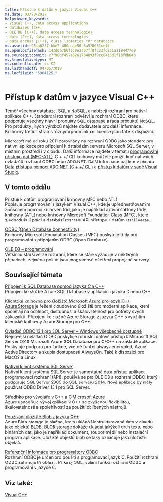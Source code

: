 ```yaml
---
title: Přístup k datům v jazyce Visual C++
ms.date: 03/28/2017
helpviewer_keywords:
- Visual C++, data access applications
- databases [C++]
- OLE DB [C++], data access technologies
- data [C++], data access technologies
- data access [C++], class libraries for databases
ms.assetid: 95da6237-bbe2-480a-ae50-3a520051ceff
ms.openlocfilehash: 142d067b6fbc9e2357ff8fc23fd931a1194477e9
ms.sourcegitcommit: c7f90df497e6261764893f9cc04b5d1f1bf0b64b
ms.translationtype: MT
ms.contentlocale: cs-CZ
ms.lasthandoff: 04/05/2019
ms.locfileid: "59041251"
---
```

# <a name="data-access-in-visual-c"></a>Přístup k datům v jazyce Visual C++

Téměř všechny databáze, SQL a NoSQL, a nabízejí rozhraní pro nativní aplikace C++. Standardní rozhraní odvětví je rozhraní ODBC, které podporuje všechny hlavní produkty SQL database a řada produktů NoSQL. Pro produkty jiných výrobců najdete dodavatele pro další informace. Knihovny třetích stran s různými podmínkami licence jsou také k dispozici.

Microsoft má od roku 2011 zarovnány na rozhraní ODBC jako standard pro nativní aplikace pro připojení k databázím serveru Microsoft SQL Server, v místním prostředí i v cloudu. Další informace najdete v tématu [programování přístupu dat \(MFC-ATL\)](data-access-programming-mfc-atl.md). C + +/ CLI knihovny můžete použít buď nativních ovladačů rozhraní ODBC nebo ADO.NET. Další informace najdete v tématu [Data přístupu pomocí ADO.NET (C + +/ CLI)](../dotnet/data-access-using-adonet-cpp-cli.md) a [přístup k datům v sadě Visual Studio](https://docs.microsoft.com/visualstudio/data-tools/accessing-data-in-visual-studio).

## <a name="in-this-section"></a>V tomto oddílu

[Přístup k datům programování knihovny MFC nebo ATL)](data-access-programming-mfc-atl.md)<br/>
Popisuje programování s jazykem Visual C++, kde je upřednostňovaným způsobem pomocí knihoven tříd, jako je například aktivní šablony třídy knihovny (ATL) nebo knihovny Microsoft Foundation Class (MFC), které zjednodušují práci s databází rozhraní API přístupu k datům starší verze.

[ODBC (Open Database Connectivity)](odbc/open-database-connectivity-odbc.md)<br/>
Knihovny Microsoft Foundation Classes (MFC) poskytuje třídy pro programování s připojením ODBC (Open Database).

[OLE DB – programování](oledb/ole-db-programming.md)<br/>
Většinou starší verze rozhraní, které se stále vyžaduje v některých případech, zejména pokud jsou programové ošetření propojené servery.

## <a name="related-topics"></a>Související témata

[Připojení k SQL Database pomocí jazyka C a C++](/azure/sql-database/sql-database-develop-cplusplus-simple)<br/>
Připojení ke službě Azure SQL Database v aplikacích jazyka C nebo C++.

[Klientská knihovna pro úložiště Microsoft Azure pro jazyk C++](https://github.com/Azure/azure-storage-cpp)<br/>
[Azure Storage](/azure/storage/storage-introduction) je řešení cloudového úložiště pro moderní aplikace, které spoléhají na odolnost, dostupnost a škálovatelnost pro potřeby svých zákazníků. Připojení ke službě Azure Storage z jazyka C++ s využitím klientské knihovny Azure Storage pro C++.

[Ovladač ODBC 13.1 pro SQL Server – Windows všeobecně dostupné](https://blogs.msdn.microsoft.com/sqlnativeclient/2016/08/01/announcing-the-odbc-driver-13-1-for-sql-server)<br/>
Nejnovější ovladač ODBC poskytuje robustní datové přístup k Microsoft SQL Server 2016 Microsoft Azure SQL Database pro C/C++ na základě aplikace. Poskytuje podporu pro funkce, včetně funkcí always encrypted, Azure Active Directory a skupin dostupnosti AlwaysOn. Také k dispozici pro MacOS a Linux.

[Nativní klient systému SQL Server](/sql/relational-databases/native-client/sql-server-native-client-programming)<br/>
Nativní klient systému SQL Server je samostatná data přístup aplikace programovací rozhraní (API), používá se pro OLE DB a rozhraní ODBC, který podporuje SQL Server 2005 do SQL serveru 2014. Nová aplikace by měly používat ODBC Driver 13.1 pro SQL Server.

[Středisko pro vývojáře v C++ a C Microsoft Azure](https://azure.microsoft.com/develop/cpp/)<br/>
Azure usnadňuje vývoj aplikací v C++ se zvýšenou flexibilitou, škálovatelností a spolehlivostí za použití oblíbených nástrojů.

[Používání úložiště Blob z jazyka C++](https://docs.microsoft.com/azure/storage/storage-c-plus-plus-how-to-use-blobs)<br/>
Azure Blob storage je služba, která ukládá Nestrukturovaná data v cloudu jako objektů BLOB. BLOB storage dokáže ukládat jakýkoli druh textu nebo binárních dat, jako je například dokument, soubor médií nebo instalační program aplikace. Úložiště objektů blob se taky označuje jako úložiště objektů.

[ Referenční informace pro programátory ODBC](https://docs.microsoft.com/sql/odbc/reference/odbc-programmer-s-reference)<br/>
Rozhraní ODBC je určen pro použití s programovací jazyk C. Použití rozhraní ODBC zahrnuje tři oblasti: Příkazy SQL, volání funkcí rozhraní ODBC a programování v jazyce C.

## <a name="see-also"></a>Viz také:

[Visual C++](../overview/visual-cpp-in-visual-studio.md)
